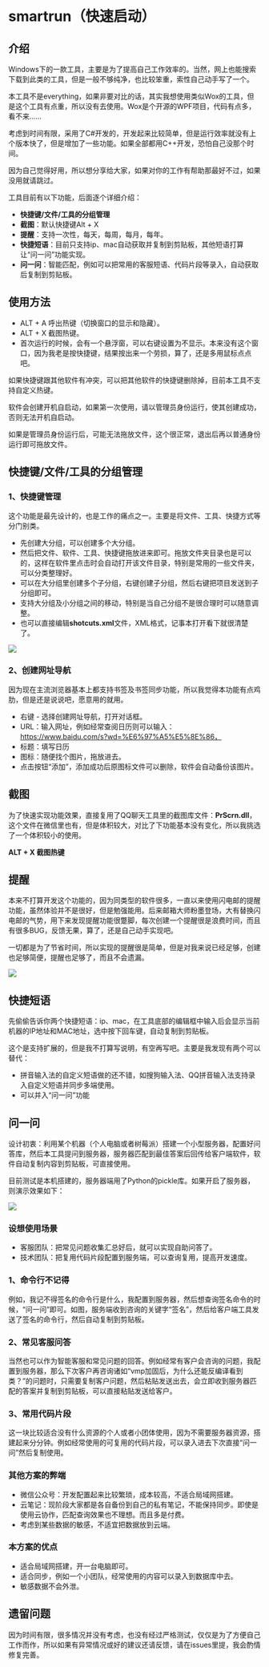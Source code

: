 
# smartrun（快速启动）
## 介绍
Windows下的一款工具，主要是为了提高自己工作效率的。当然，网上也能搜索下载到此类的工具，但是一般不够纯净，也比较笨重，索性自己动手写了一个。

本工具不是everything，如果非要对比的话，其实我想使用类似Wox的工具，但是这个工具有点重，所以没有去使用。Wox是个开源的WPF项目，代码有点多，看不来……

考虑到时间有限，采用了C#开发的，开发起来比较简单，但是运行效率就没有上个版本快了，但是增加了一些功能。如果全部都用C++开发，恐怕自己没那个时间。

因为自己觉得好用，所以想分享给大家，如果对你的工作有帮助那最好不过，如果没用就请跳过。

工具目前有以下功能，后面逐个详细介绍：
- **快捷键/文件/工具的分组管理**
- **截图**：默认快捷键Alt + X
- **提醒**：支持一次性，每天，每周，每月，每年。
- **快捷短语**：目前只支持ip、mac自动获取并复制到剪贴板，其他短语打算让“问一问”功能实现。
- **问一问**：智能匹配，例如可以把常用的客服短语、代码片段等录入，自动获取后复制到剪贴板。

## 使用方法
- ALT + A 呼出热键（切换窗口的显示和隐藏）。
- ALT + X 截图热键。
- 首次运行的时候，会有一个悬浮窗，可以右键设置为不显示。本来没有这个窗口，因为我老是按快捷键，结果按出来一个劳损，算了，还是多用鼠标点点吧。

如果快捷键跟其他软件有冲突，可以把其他软件的快捷键删除掉，目前本工具不支持自定义热键。

软件会创建开机自启动，如果第一次使用，请以管理员身份运行，使其创建成功，否则无法开机自启动。

如果是管理员身份运行后，可能无法拖放文件，这个很正常，退出后再以普通身份运行即可拖放文件。

## 快捷键/文件/工具的分组管理
### 1、快捷键管理
这个功能是最先设计的，也是工作的痛点之一。主要是将文件、工具、快捷方式等分门别类。

- 先创建大分组，可以创建多个大分组。
- 然后把文件、软件、工具、快捷键拖放进来即可。拖放文件夹目录也是可以的，这样在软件里点击时会自动打开该文件目录，特别是常用的一些文件夹，可以分类整理好。
- 可以在大分组里创建多个子分组，右键创建子分组，然后右键把项目发送到子分组即可。
- 支持大分组及小分组之间的移动，特别是当自己分组不是很合理时可以随意调整。
- 也可以直接编辑**shotcuts.xml**文件，XML格式，记事本打开看下就很清楚了。

![](./images/shotcuts.png)

### 2、创建网址导航
因为现在主流浏览器基本上都支持书签及书签同步功能，所以我觉得本功能有点鸡肋，但是还是说说吧，愿意用的就用。
- 右键 - 选择创建网址导航，打开对话框。
- URL：输入网址，例如经常查阅日历则可以输入：https://www.baidu.com/s?wd=%E6%97%A5%E5%8E%86，
- 标题：填写日历
- 图标：随便找个图片，拖放进去。
- 点击按钮“添加”，添加成功后原图标文件可以删除，软件会自动备份该图片。


## 截图
为了快速实现功能效果，直接复用了QQ聊天工具里的截图库文件：**PrScrn.dll**，这个文件在微信里也有，但是体积较大，对比了下功能基本没有变化，所以我挑选了一个体积较小的使用。

**ALT + X 截图热键**

## 提醒
本来不打算开发这个功能的，因为同类型的软件很多，一直以来使用闪电邮的提醒功能，虽然体验并不是很好，但是勉强能用。后来邮箱大师粉墨登场，大有替换闪电邮的气势，用下来发现提醒功能很蹩脚，每次创建一个提醒很是浪费时间，而且有很多BUG，反馈无果，算了，还是自己动手实现吧。

一切都是为了节省时间，所以实现的提醒很是简单，但是对我来说已经足够，创建也足够简便，提醒也足够了，而且不会遗漏。

![](./images/reminder.png)

## 快捷短语
先偷偷告诉你两个快捷短语：ip、mac，在工具底部的编辑框中输入后会显示当前机器的IP地址和MAC地址，选中按下回车键，自动复制到剪贴板。

这个是支持扩展的，但是我不打算写说明，有空再写吧。主要是我发现有两个可以替代：

- 拼音输入法的自定义短语做的还不错，如搜狗输入法、QQ拼音输入法支持录入自定义短语并同步多端使用。
- 可以并入“问一问”功能


## 问一问
设计初衷：利用某个机器（个人电脑或者树莓派）搭建一个小型服务器，配置好问答库，然后本工具提问到服务器，服务器匹配到最佳答案后回传给客户端软件，软件自动复制内容到剪贴板，可直接使用。

目前测试是本机搭建的，服务器端用了Python的pickle库。如果开启了服务器，则演示效果如下：

![](./images/aifaq.png)


### 设想使用场景
- 客服团队：把常见问题收集汇总好后，就可以实现自助问答了。
- 技术团队：把复用代码片段配置到服务端，可以查询复用，提高开发速度。

### 1、命令行不记得
例如，我记不得签名的命令行是什么，我配置到服务器，然后想查询签名命令的时候，“问一问”即可。如图，服务端收到咨询的关键字“签名”，然后给客户端工具发送了签名的命令行，然后自动复制到剪贴板。

### 2、常见客服问答
当然也可以作为智能客服和常见问题的回答。例如经常有客户会咨询的问题，我配置到服务器，那么下次客户再咨询诸如“vmp加固后，为什么还能反编译看到类？”的问题时，只需要复制客户问题，然后粘贴发送出去，会立即收到服务器匹配的答案并复制到剪贴板，可以直接粘贴发送给客户。

### 3、常用代码片段
这一块比较适合没有什么资源的个人或者小团体使用，因为不需要服务器资源，搭建起来分分钟。例如经常使用的可复用的代码片段，可以录入进去下次直接“问一问”然后复制使用。

### 其他方案的弊端
- 微信公众号：开发配置起来比较繁琐，成本较高，不适合局域网搭建。
- 云笔记：现阶段大家都是各自备份到自己的私有笔记，不能保持同步。即使是使用云协作，匹配查询效果也不理想。而且多是付费。
- 考虑到某些数据的敏感，不适宜把数据放到云端。

### 本方案的优点
- 适合局域网搭建，开一台电脑即可。
- 适合同步，例如一个小团队，经常使用的内容可以录入到数据库中去。
- 敏感数据不会外泄。


## 遗留问题
因为时间有限，很多情况并没有考虑，也没有经过严格测试，仅仅是为了方便自己工作而作，所以如果有异常情况或好的建议还请反馈，请在issues里提，我会酌情修复完善。

